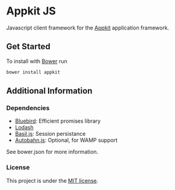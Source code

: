 # Appkit JS

Javascript client framework for the [Appkit](https://github.com/app-kit/go-appkit) application framework.

## Get Started

To install with [Bower](https://github.com/bower/bower) run

```bash
bower install appkit
```

## Additional Information

### Dependencies

* [Bluebird](https://github.com/petkaantonov/bluebird): Efficient promises library
* [Lodash](https://github.com/lodash/lodash)
* [Basil.js](https://github.com/Wisembly/basil.js): Session persistance
* [Autobahn.js](https://github.com/crossbario/autobahn-js): Optional, for WAMP support

See bower.json for more information.


### License

This project is under the [MIT license](https://opensource.org/licenses/MIT).